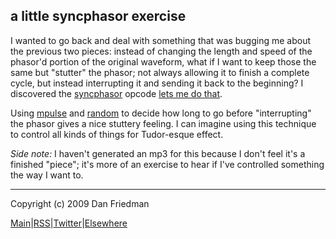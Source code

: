 a little syncphasor exercise
---

I wanted to go back and deal with something that was bugging me about the
previous two pieces: instead of changing the length and speed of the phasor'd
portion of the original waveform, what if I want to keep those the same but
"stutter" the phasor; not always allowing it to finish a complete cycle, but
instead interrupting it and sending it back to the beginning? I discovered the
[syncphasor](http://www.csounds.com/manual/html/syncphasor.html) opcode [lets me do that](http://github.com/lamech/x/blob/master/2009-06-15/syncphasor.csd).

Using [mpulse](http://www.csounds.com/manual/html/mpulse.html) and
[random](http://www.csounds.com/manual/html/random.html) to decide how long to
go before "interrupting" the phasor gives a nice stuttery feeling. I can imagine using this technique to control all kinds of things for Tudor-esque effect.

*Side note:* I haven't generated an mp3 for this because I don't feel it's a finished
"piece"; it's more of an exercise to hear if I've controlled something the way
I want to.

- - -

Copyright (c) 2009 Dan Friedman

[Main](http://x.boywithmachine.net)|[RSS](http://feeds.delicious.com/v2/rss/lamech/x)|[Twitter](http://twitter.com/lamech)|[Elsewhere](http://boywithmachine.net/music)
